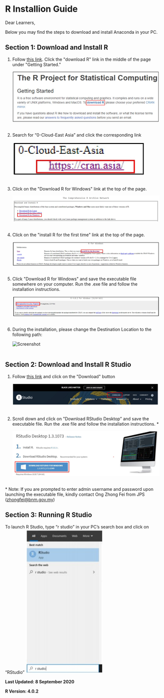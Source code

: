 # R Installion Guide

Dear Learners,

Below you may find the steps to download and install Anaconda in your PC. 

## Section 1: Download and Install R
1. Follow [this link](https://www.r-project.org/). Click the "download R" link in the middle of the page under "Getting Started."

    ![Screenshot](img/rweb1.jpg)
<br></br>  

2. Search for “0-Cloud-East Asia” and click the corresponding link

    ![Screenshot](img/rweb2.jpg)
<br></br> 

3. Click on the "Download R for Windows" link at the top of the page. 

    ![Screenshot](img/rweb3.jpg)
<br></br>  

4. Click on the "install R for the first time" link at the top of the page.

    ![Screenshot](img/rweb4.jpg)
<br></br>  

5. Click "Download R for Windows" and save the executable file somewhere on your computer. Run the .exe file and follow the installation instructions.

    ![Screenshot](img/rweb5.jpg)
<br></br>  

6. During the installation, please change the Destination Location to the following path:

    ![Screenshot](img/rweb6.jpg)
<br></br>  

## Section 2: Download and Install R Studio

1. Follow [this link](https://rstudio.com/) and click on the "Download" button

    ![Screenshot](img/rstudio_inst1.jpg)
<br></br>  

2. Scroll down and click on "Download RStudio Desktop” and save the executable file. Run the .exe file and follow the installation instructions. *

    ![Screenshot](img/rstudio_inst2.jpg)
<br></br>  

\* Note: If you are prompted to enter admin username and password upon launching the
executable file, kindly contact Ong Zhong Fei from JPS (zhongfei@bnm.gov.my) 

## Section 3: Running R Studio
To launch R Studio, type “r studio” in your PC’s search box and click on “RStudio”
    <img src="../img/rstudio.jpg" width="250"/>


**Last Updated: 8 September 2020**

**R Version: 4.0.2**